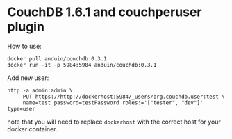 # CouchDB 1.6.1 and couchperuser plugin

How to use:
```
docker pull anduin/couchdb:0.3.1
docker run -it -p 5984:5984 anduin/couchdb:0.3.1
```

Add new user: 
```
http -a admin:admin \
     PUT https://http://dockerhost:5984/_users/org.couchdb.user:test \
     name=test password=testPassword roles:='["tester", "dev"]' type=user
```
note that you will need to replace `dockerhost` with the correct host for your docker container.
